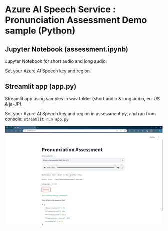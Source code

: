 # Azure AI Speech Service : Pronunciation Assessment Demo sample (Python)

## Jupyter Notebook (assessment.ipynb)

Jupyter Notebook for short audio and long audio.

Set your Azure AI Speech key and region.

## Streamlit app (app.py)

Streamlit app using samples in wav folder (short audio & long audio, en-US & ja-JP).

Set your Azure AI Speech key and region in assessment.py, and run from console: `streamlit run app.py`

![](streamlitapp.png)
